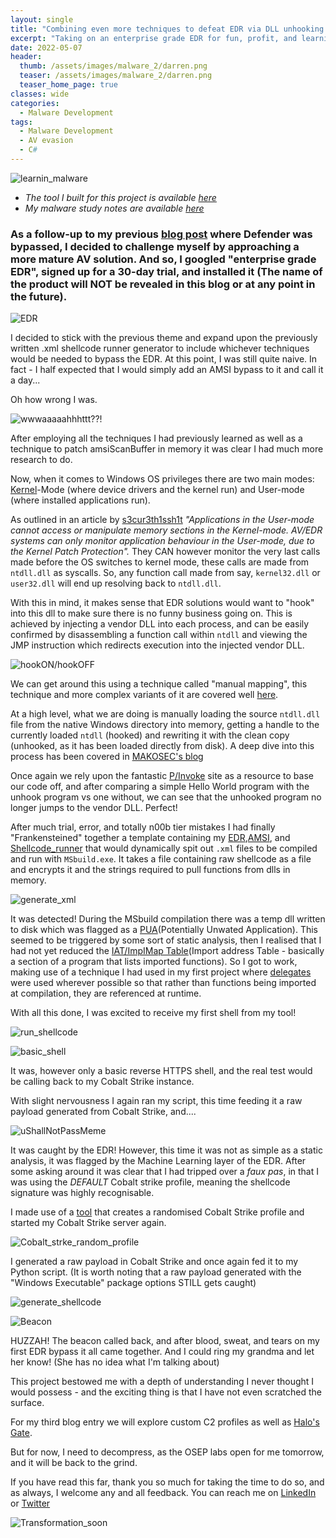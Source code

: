 ```yaml
---
layout: single
title: "Combining even more techniques to defeat EDR via DLL unhooking and AMSI bypass"
excerpt: "Taking on an enterprise grade EDR for fun, profit, and learning"
date: 2022-05-07
header:
  thumb: /assets/images/malware_2/darren.png
  teaser: /assets/images/malware_2/darren.png
  teaser_home_page: true
classes: wide
categories:
  - Malware Development
tags:
  - Malware Development
  - AV evasion
  - C#
---
```


![learnin_malware](/assets/images/malware_2/darren.png) 

* _The tool I built for this project is available [here](https://github.com/kymb0/Stealth_shellcode_runners)_  
* _My malware study notes are available [here](https://github.com/kymb0/Malware_learns)_  

### As a follow-up to my previous [blog post](https://kymb0.github.io/malwaredev-bypass-av-xml/) where Defender was bypassed, I decided to challenge myself by approaching a more mature AV solution. And so, I googled "enterprise grade EDR", signed up for a 30-day trial, and installed it (The name of the product will NOT be revealed in this blog or at any point in the future).  

![EDR](/assets/images/malware_2/edr_settings.png)  

I decided to stick with the previous theme and expand upon the previously written .xml shellcode runner generator to include whichever techniques would be needed to bypass the EDR. At this point, I was still quite naive. In fact - I half expected that I would simply add an AMSI bypass to it and call it a day...  

Oh how wrong I was.  

![wwwaaaaahhhttt??!](/assets/images/malware_2/shocking_realisation.gif)  

After employing all the techniques I had previously learned as well as a technique to patch amsiScanBuffer in memory it was clear I had much more research to do.  

Now, when it comes to Windows OS privileges there are two main modes: [Kernel](https://www.digitalocean.com/community/tutorials/what-is-a-kernel)-Mode (where device drivers and the kernel run) and User-mode (where installed applications run).  

As outlined in an article by [s3cur3th1ssh1t](https://s3cur3th1ssh1t.github.io/A-tale-of-EDR-bypass-methods/) _"Applications in the User-mode cannot access or manipulate memory sections in the Kernel-mode. AV/EDR systems can only monitor application behaviour in the User-mode, due to the Kernel Patch Protection"._ They CAN however monitor the very last calls made before the OS switches to kernel mode, these calls are made from `ntdll.dll` as syscalls. So, any function call made from say, `kernel32.dll` or `user32.dll` will end up resolving back to `ntdll.dll`.  

With this in mind, it makes sense that EDR solutions would want to "hook" into this dll to make sure there is no funny business going on. This is achieved by injecting a vendor DLL into each process, and can be easily confirmed by disassembling a function call within `ntdll` and viewing the JMP instruction which redirects execution into the injected vendor DLL.  

![hookON/hookOFF](/assets/images/malware_2/hooked_vs_unhooked.png)  

We can get around this using a technique called "manual mapping", this technique and more complex variants of it are covered well [here](https://s3cur3th1ssh1t.github.io/A-tale-of-EDR-bypass-methods/).  

At a high level, what we are doing is manually loading the source `ntdll.dll` file from the native Windows directory into memory, getting a handle to the currently loaded `ntdll` (hooked) and rewriting it with the clean copy (unhooked, as it has been loaded directly from disk). A deep dive into this process has been covered in [MAKOSEC's blog](https://makosecblog.com/malware-dev/dll-unhooking-csharp/)  

Once again we rely upon the fantastic [P/Invoke](http://pinvoke.net/default.aspx/Structures.IMAGE_DOS_HEADER) site as a resource to base our code off, and after comparing a simple Hello World program with the unhook program vs one without, we can see that the unhooked program no longer jumps to the vendor DLL. Perfect!  

After much trial, error, and totally n00b tier mistakes I had finally "Frankensteined" together a template containing my [EDR](https://github.com/kymb0/Malware_learns/blob/main/templates/edr_unhook_manual_mapping.cs),[AMSI](https://github.com/kymb0/Malware_learns/blob/main/templates/amsi_bypass.cs), and [Shellcode_runner](https://github.com/kymb0/Malware_learns/blob/main/templates/shellcode_runner.cs) that would dynamically spit out `.xml` files to be compiled and run with `MSbuild.exe`. It takes a file containing raw shellcode as a file and encrypts it and the strings required to pull functions from dlls in memory.  

![generate_xml](/assets/images/malware_2/generate_script.png)  

It was detected! During the MSbuild compilation there was a temp dll written to disk which was flagged as a [PUA](https://www.fortinet.com/blog/threat-research/the-weaponization-of-puas)(Potentially Unwated Application). This seemed to be triggered by some sort of static analysis, then I realised that I had not yet reduced the [IAT/ImpIMap Table](https://www.ired.team/offensive-security/code-injection-process-injection/import-adress-table-iat-hooking)(Import address Table - basically a section of a program that lists imported functions). So I got to work, making use of a technique I had used in my first project where [delegates](https://docs.microsoft.com/en-us/dotnet/csharp/programming-guide/delegates/) were used wherever possible so that rather than functions being imported at compilation, they are referenced at runtime.  

With all this done, I was excited to receive my first shell from my tool!  

![run_shellcode](/assets/images/malware_2/run_shellcode.png)  

![basic_shell](/assets/images/malware_2/basic_shell_caught.png)  


It was, however only a basic reverse HTTPS shell, and the real test would be calling back to my Cobalt Strike instance.  

With slight nervousness I again ran my script, this time feeding it a raw payload generated from Cobalt Strike, and....  

![uShallNotPassMeme](/assets/images/malware_2/gandalf_boi.jpeg)  

It was caught by the EDR! However, this time it was not as simple as a static analysis, it was flagged by the Machine Learning layer of the EDR.
After some asking around it was clear that I had tripped over a _faux pas_, in that I was using the *DEFAULT* Cobalt strike profile, meaning the shellcode signature was highly recognisable.  

I made use of a [tool](https://github.com/threatexpress/random_c2_profile) that creates a randomised Cobalt Strike profile and started my Cobalt Strike server again.  

![Cobalt_strke_random_profile](/assets/images/malware_2/cobalt_strike.png)  

I generated a raw payload in Cobalt Strike and once again fed it to my Python script. (It is worth noting that a raw payload generated with the "Windows Executable" package options STILL gets caught)  

![generate_shellcode](/assets/images/malware_2/generate_shellcode.png)  

![Beacon](/assets/images/malware_2/beacon.png)  

HUZZAH! The beacon called back, and after blood, sweat, and tears on my first EDR bypass it all came together. And I could ring my grandma and let her know! (She has no idea what I'm talking about)  

This project bestowed me with a depth of understanding I never thought I would possess - and the exciting thing is that I have not even scratched the surface.  

For my third blog entry we will explore custom C2 profiles as well as [Halo's Gate](https://blog.sektor7.net/#!res/2021/halosgate.md).  

But for now, I need to decompress, as the OSEP labs open for me tomorrow, and it will be back to the grind.  

If you have read this far, thank you so much for taking the time to do so, and as always, I welcome any and all feedback. You can reach me on [LinkedIn](https://www.linkedin.com/in/k-jagdmann-2658a771/) or [Twitter](https://twitter.com/kymb0_irl)  

![Transformation_soon](/assets/images/malware_2/snail_or_lich.png)  

